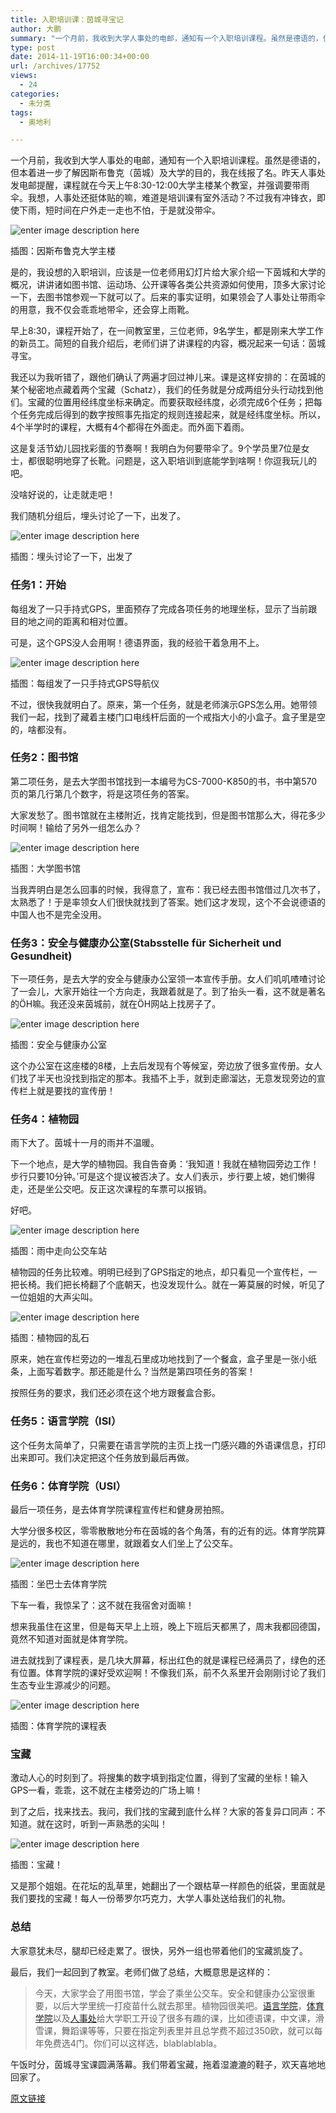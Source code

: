 ```yaml
---
title: 入职培训课：茵城寻宝记
author: 大鹏
summary: "一个月前，我收到大学人事处的电邮，通知有一个入职培训课程。虽然是德语的，但本着进一步了解因斯布鲁克（茵城）及大学的目的，我在线报了名。昨天人事处发电邮提醒，课程就在今天上午8:30-12:00大学主楼某个教室，并强调要带雨伞。我想，人事处还挺体贴的嘛，难道是培训课有室外活动？不过我有冲锋衣，即使下雨，短时间在户外走一走也不怕，于是就没带伞。"
type: post
date: 2014-11-19T16:00:34+00:00
url: /archives/17752
views:
  - 24
categories:
  - 未分类
tags:
  - 奥地利

---
```

一个月前，我收到大学人事处的电邮，通知有一个入职培训课程。虽然是德语的，但本着进一步了解因斯布鲁克（茵城）及大学的目的，我在线报了名。昨天人事处发电邮提醒，课程就在今天上午8:30-12:00大学主楼某个教室，并强调要带雨伞。我想，人事处还挺体贴的嘛，难道是培训课有室外活动？不过我有冲锋衣，即使下雨，短时间在户外走一走也不怕，于是就没带伞。

![enter image description here][1]

插图：因斯布鲁克大学主楼

是的，我设想的入职培训，应该是一位老师用幻灯片给大家介绍一下茵城和大学的概况，讲讲诸如图书馆、运动场、公开课等各类公共资源如何使用，顶多大家讨论一下，去图书馆参观一下就可以了。后来的事实证明，如果领会了人事处让带雨伞的用意，我不仅会乖乖地带伞，还会穿上雨靴。

早上8:30，课程开始了，在一间教室里，三位老师，9名学生，都是刚来大学工作的新员工。简短的自我介绍后，老师们讲了讲课程的内容，概况起来一句话：茵城寻宝。

我还以为我听错了，跟他们确认了两遍才回过神儿来。课是这样安排的：在茵城的某个秘密地点藏着两个宝藏（Schatz），我们的任务就是分成两组分头行动找到他们。宝藏的位置用经纬度坐标来确定。而要获取经纬度，必须完成6个任务；把每个任务完成后得到的数字按照事先指定的规则连接起来，就是经纬度坐标。所以，4个半学时的课程，大概有4个都得在外面走。而外面下着雨。

这是复活节幼儿园找彩蛋的节奏啊！我明白为何要带伞了。9个学员里7位是女士，都很聪明地穿了长靴。问题是，这入职培训到底能学到啥啊！你逗我玩儿的吧。

没啥好说的，让走就走吧！

我们随机分组后，埋头讨论了一下，出发了。

![enter image description here][2]

插图：埋头讨论了一下，出发了

### 任务1：开始

每组发了一只手持式GPS，里面预存了完成各项任务的地理坐标，显示了当前跟目的地之间的距离和相对位置。

可是，这个GPS没人会用啊！德语界面，我的经验干着急用不上。

![enter image description here][3]

插图：每组发了一只手持式GPS导航仪

不过，很快我就明白了。原来，第一个任务，就是老师演示GPS怎么用。她带领我们一起，找到了藏着主楼门口电线杆后面的一个戒指大小的小盒子。盒子里是空的，啥都没有。

### 任务2：图书馆

第二项任务，是去大学图书馆找到一本编号为CS-7000-K850的书，书中第570页的第几行第几个数字，将是这项任务的答案。

大家发愁了。图书馆就在主楼附近，找肯定能找到，但是图书馆那么大，得花多少时间啊！输给了另外一组怎么办？

![enter image description here][4]

插图：大学图书馆

当我弄明白是怎么回事的时候，我得意了，宣布：我已经去图书馆借过几次书了，太熟悉了！于是率领女人们很快就找到了答案。她们这才发现，这个不会说德语的中国人也不是完全没用。

### 任务3：安全与健康办公室(Stabsstelle für Sicherheit und Gesundheit)

下一项任务，是去大学的安全与健康办公室领一本宣传手册。女人们叽叽喳喳讨论了一会儿，大家开始往一个方向走，我跟着就是了。到了抬头一看，这不就是著名的ÖH嘛。我还没来茵城前，就在ÖH网站上找房子了。

![enter image description here][5]

插图：安全与健康办公室

这个办公室在这座楼的8楼，上去后发现有个等候室，旁边放了很多宣传册。女人们找了半天也没找到指定的那本。我插不上手，就到走廊溜达，无意发现旁边的宣传栏上就是要找的宣传册！

### 任务4：植物园

雨下大了。茵城十一月的雨并不温暖。

下一个地点，是大学的植物园。我自告奋勇：‘我知道！我就在植物园旁边工作！步行只要10分钟。’可是这个提议被否决了。女人们表示，步行要上坡，她们懒得走，还是坐公交吧。反正这次课程的车票可以报销。

好吧。

![enter image description here][6]

插图：雨中走向公交车站

植物园的任务比较难。明明已经到了GPS指定的地点，却只看见一个宣传栏，一把长椅。我们把长椅翻了个底朝天，也没发现什么。就在一筹莫展的时候，听见了一位姐姐的大声尖叫。

![enter image description here][7]

插图：植物园的乱石

原来，她在宣传栏旁边的一堆乱石里成功地找到了一个餐盒，盒子里是一张小纸条，上面写着数字。那还能是什么？当然是第四项任务的答案！

按照任务的要求，我们还必须在这个地方跟餐盒合影。

### 任务5：语言学院（ISI）

这个任务太简单了，只需要在语言学院的主页上找一门感兴趣的外语课信息，打印出来即可。我们决定把这个任务放到最后再做。

### 任务6：体育学院（USI）

最后一项任务，是去体育学院课程宣传栏和健身房拍照。

大学分很多校区，零零散散地分布在茵城的各个角落，有的近有的远。体育学院算是远的，我也不知道在哪里，就跟着女人们坐上了公交车。

![enter image description here][8]

插图：坐巴士去体育学院

下车一看，我惊呆了：这不就在我宿舍对面嘛！

想来我虽住在这里，但是每天早上上班，晚上下班后天都黑了，周末我都回德国，竟然不知道对面就是体育学院。

进去就找到了课程表，是几块大屏幕，标出红色的就是课程已经满员了，绿色的还有位置。体育学院的课好受欢迎啊！不像我们系，前不久系里开会刚刚讨论了我们生态专业生源减少的问题。

![enter image description here][9]

插图：体育学院的课程表

### 宝藏

激动人心的时刻到了。将搜集的数字填到指定位置，得到了宝藏的坐标！输入GPS一看，乖乖，这不就在主楼旁边的广场上嘛！

到了之后，找来找去。我问，我们找的宝藏到底什么样？大家的答复异口同声：不知道。就在这时，听到一声熟悉的尖叫！

![enter image description here][10]

插图：宝藏！

又是那个姐姐。在花坛的乱草里，她翻出了一个跟枯草一样颜色的纸袋，里面就是我们要找的宝藏！每人一份蒂罗尔巧克力，大学人事处送给我们的礼物。

### 总结

大家意犹未尽，腿却已经走累了。很快，另外一组也带着他们的宝藏凯旋了。

最后，我们一起回到了教室。老师们做了总结，大概意思是这样的：

> 今天，大家学会了用图书馆，学会了乘坐公交车。安全和健康办公室很重要，以后大学里统一打疫苗什么就去那里。植物园很美吧。[语言学院][11]，[体育学院][12]以及[人事处][13]给大学职工开设了很多有趣的课，比如德语课，中文课，滑雪课，舞蹈课等等，只要在指定列表里并且总学费不超过350欧，就可以每年免费选4门。你们可以这样选，blablablabla。

午饭时分，茵城寻宝课圆满落幕。我们带着宝藏，拖着湿漉漉的鞋子，欢天喜地地回家了。

 [1]: https://gwkpxq-bn1305.files.1drv.com/y2phxpPh7VWfKuvxNEqr77ON7KpfnH08wva_hununbi8y-OapHeKGZNP3ZBwC_Ejno-klCQCGFJO0410XlQWYNhng3MopcIB-3KbKffrdB7XVk/2014-11-18_10.jpg
 [2]: https://gwkpxq-bn1305.files.1drv.com/y2piL41nuIUtlsfPO8WiECBs0EJ43SDxIElvheJ2zLlmTUOzdHCNvBKxmZ4NjgkkFYLmQKgutZyoxqxUP3han4hiSRhYoUT7zlBetFzRm7Q8d8/2014-11-18_01.jpg
 [3]: https://gwkpxq-bn1305.files.1drv.com/y2p8QxOebLKOpAxV-bDy3qgmu07a4BdSRP8s9GVYLcSfGJ59kvzpLIsXUgu0jBS19vwloz5ZjCv0Bkc8ZfkWg9ccglEsa9wd9my4vB4majYJTM/2014-11-18_06.jpg
 [4]: https://gwkpxq-bn1305.files.1drv.com/y2pClIsMJsLeM4GH-mRbcBBiEA5W3kFWsXrq8diwzl3QqQSCuP5aye6LtQTlOjrefgKEeCa4wHayJz7GeZw84By0pKSVfC0DduoOAmyfoJF8AA/2014-11-18_02.jpg
 [5]: https://gwkpxq-bn1305.files.1drv.com/y2p_dTehBezL5Ia08uka81fFAEA9hcy-4C0CjNKcOoWw3kcMz2guv4GiFYBQbx6PYEZ6mQf3RhmHM2LTjI3-kMj1vZNiNnn1L7mcvXxTamM9nM/2014-11-18_03.jpg
 [6]: https://gwkpxq-bn1305.files.1drv.com/y2p1rjOAYBpUWpfCrjN61wmv0C4azo247zIfOXK94b8rrGlfuAE1Bq0z_gyfO5-wc0Vn6bhpr76dPg6o5tvrJB79aKZqzj2FZpyiZIj3QWIISA/2014-11-18_04.jpg
 [7]: https://gwkpxq-bn1305.files.1drv.com/y2px6tkO1g14U5ybOyoZ_wf96y7Kc8dijtm3JNaLZvX8Cxybu6CXvBM_RlC8W49fgOC24T3LKyPJsaYFYtU6A_tjkXelS9uaiN7viLQcbn_A_w/2014-11-18_05.jpg
 [8]: https://gwkpxq-bn1305.files.1drv.com/y2pgQZTK1lLhRLOMOn2_YugjkMsqLuYY-PnXXJvf6oM0dxtGMIPXXUOydDvW8PxRZkLA_R60uQgfZYUBaF94Q2svcrNLufW3ObVSPK8ApM5yp0/2014-11-18_07.jpg
 [9]: https://gwkpxq-bn1305.files.1drv.com/y2pkvEWkMSu-0QyN0IQXF61HxjGOHgHARSRA5Yh-Q1GB83RZ52vTIiu8RiqNcfgGw1XgbMM6IqjT0bs-DHAMMFNN5KNfwJ_w9PPMY1EwsNCCBk/2014-11-18_08.jpg
 [10]: https://gwkpxq-bn1305.files.1drv.com/y2pSva0mzV2P4GOXNCw9Y5aVBizI5uHYBJAVsJhnSN9IOkTQrTbY124w05GFQ85QENKRMOZ8CBHrVs4z3Ir-XJRXokcWE4-S8Ae55I7HebzLqY/2014-11-18_09.jpg
 [11]: http://www.uibk.ac.at/isi/sprachkurse/
 [12]: http://orawww.uibk.ac.at/usi/page?id=357&cmd=search&sem=2014W&wt=&kursbez=&von=&bis=&kursleiter=&kursnr=&kursort=&sort=1
 [13]: https://orawww.uibk.ac.at/public/vfb_public.kurse

[原文链接](http://dapengde.com/archives/17752)

